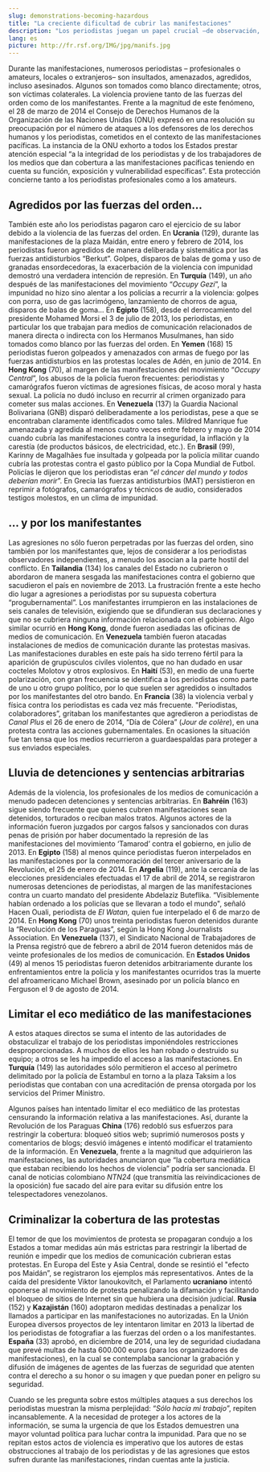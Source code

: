 ```yaml
---
slug: demonstrations-becoming-hazardous
title: "La creciente dificultad de cubrir las manifestaciones"
description: "Los periodistas juegan un papel crucial –de observación, testimonio e información– en las manifestaciones, que por esencia son de interés público. Inscribiéndose en la línea de 2013, el año 2014 estuvo marcado por una intensificación de la violencia contra los actores de la información que cubrieron este tipo de acontecimientos."
lang: es
picture: http://fr.rsf.org/IMG/jpg/manifs.jpg
---
```


Durante las manifestaciones, numerosos periodistas – profesionales o amateurs, locales o extranjeros– son insultados, amenazados, agredidos, incluso asesinados. Algunos son tomados como blanco directamente; otros, son víctimas colaterales. La violencia proviene tanto de las fuerzas del orden como de los manifestantes. Frente a la magnitud de este fenómeno, el 28 de marzo de 2014 el Consejo de Derechos Humanos de la Organización de las Naciones Unidas (ONU) expresó en una resolución su preocupación por el número de ataques a los defensores de los derechos humanos y los periodistas, cometidos en el contexto de las manifestaciones pacíficas. La instancia de la ONU exhorto a todos los Estados prestar atención especial “a la integridad de los periodistas y de los trabajadores de los medios que dan cobertura a las manifestaciones pacíficas teniendo en cuenta su función, exposición y vulnerabilidad específicas”. Esta protección concierne tanto a los periodistas profesionales como a los amateurs.

## Agredidos por las fuerzas del orden…

También este año los periodistas pagaron caro el ejercicio de su labor debido a la violencia de las fuerzas del orden. En **Ucrania** (129), durante las manifestaciones de la plaza Maidán, entre enero y febrero de 2014, los periodistas fueron agredidos de manera deliberada y sistemática por las fuerzas antidisturbios “Berkut”. Golpes, disparos de balas de goma y uso de granadas ensordecedoras, la exacerbación de la violencia con impunidad demostró una verdadera intención de represión. En **Turquía** (149), un año después de las manifestaciones del movimiento “_Occupy Gezi_”, la impunidad no hizo sino alentar a los policías a recurrir a la violencia: golpes con porra, uso de gas lacrimógeno, lanzamiento de chorros de agua, disparos de balas de goma… En **Egipto** (158), desde el derrocamiento del presidente Mohamed Morsi el 3 de julio de 2013, los periodistas, en particular los que trabajan para medios de comunicación relacionados de manera directa o indirecta con los Hermanos Musulmanes, han sido tomados como blanco por las fuerzas del orden. En **Yemen** (168) 15 periodistas fueron golpeados y amenazados con armas de fuego por las fuerzas antidisturbios en las protestas locales de Adén, en junio de 2014. En **Hong Kong** (70), al margen de las manifestaciones del movimiento “_Occupy Central_”, los abusos de la policía fueron frecuentes: periodistas y camarógrafos fueron víctimas de agresiones físicas, de acoso moral y hasta sexual. La policía no dudó incluso en recurrir al crimen organizado para cometer sus malas acciones. En **Venezuela** (137) la Guardia Nacional Bolivariana (GNB) disparó deliberadamente a los periodistas, pese a que se encontraban claramente identificados como tales. Mildred Manrique fue amenazada y agredida al menos cuatro veces entre febrero y mayo de 2014 cuando cubría las manifestaciones contra la inseguridad, la inflación y la carestía (de productos básicos, de electricidad, etc.). En **Brasil** (99), Karinny de Magalhães fue insultada y golpeada por la policía militar cuando cubría las protestas contra el gasto público por la Copa Mundial de Futbol. Policías le dijeron que los periodistas eran “_el cáncer del mundo y todos deberían morir_”. En Grecia las fuerzas antidisturbios (MAT) persistieron en reprimir a fotógrafos, camarógrafos y técnicos de audio, considerados testigos molestos, en un clima de impunidad.

## … y por los manifestantes 

Las agresiones no sólo fueron perpetradas por las fuerzas del orden, sino también por los manifestantes que, lejos de considerar a los periodistas observadores independientes, a menudo los asocian a la parte hostil del conflicto. En **Tailandia** (134) los canales del Estado no cubrieron o abordaron de manera sesgada las manifestaciones contra el gobierno que sacudieron el país en noviembre de 2013. La frustración frente a este hecho dio lugar a agresiones a periodistas por su supuesta cobertura “progubernamental”. Los manifestantes irrumpieron en las instalaciones de seis canales de televisión, exigiendo que se difundieran sus declaraciones y que no se cubriera ninguna información relacionada con el gobierno. Algo similar ocurrió en **Hong Kong**, donde fueron asediadas las oficinas de medios de comunicación. En **Venezuela** también fueron atacadas instalaciones de medios de comunicación durante las protestas masivas. Las manifestaciones durables en este país ha sido terreno fértil para la aparición de grupúsculos civiles violentos, que no han dudado en usar cocteles Molotov y otros explosivos. En **Haití** (53), en medio de una fuerte polarización, con gran frecuencia se identifica a los periodistas como parte de uno u otro grupo político, por lo que suelen ser agredidos o insultados por los manifestantes del otro bando. En **Francia** (38) la violencia verbal y física contra los periodistas es cada vez más frecuente. "Periodistas, colaboradores”, gritaban los manifestantes que agredieron a periodistas de _Canal Plus_ el 26 de enero de 2014, “Día de Cólera” (_Jour de colère_), en una protesta contra las acciones gubernamentales. En ocasiones la situación fue tan tensa que los medios recurrieron a guardaespaldas para proteger a sus enviados especiales.

## Lluvia de detenciones y sentencias arbitrarias

Además de la violencia, los profesionales de los medios de comunicación a menudo padecen detenciones y sentencias arbitrarias. En **Bahréin** (163) sigue siendo frecuente que quienes cubren manifestaciones sean detenidos, torturados o reciban malos tratos. Algunos actores de la información fueron juzgados por cargos falsos y sancionados con duras penas de prisión por haber documentado la represión de las manifestaciones del movimiento ‘Tamarod’ contra el gobierno, en julio de 2013. En **Egipto** (158) al menos quince periodistas fueron interpelados en las manifestaciones por la conmemoración del tercer aniversario de la Revolución, el 25 de enero de 2014. En **Argelia** (119), ante la cercanía de las elecciones presidenciales efectuadas el 17 de abril de 2014, se registraron numerosas detenciones de periodistas, al margen de las manifestaciones contra un cuarto mandato del presidente Abdelaziz Buteflika. “Visiblemente habían ordenado a los policías que se llevaran a todo el mundo", señaló Hacen Ouali, periodista de _El Watan,_ quien fue interpelado el 6 de marzo de 2014. En **Hong Kong** (70) unos treinta periodistas fueron detenidos durante la “Revolución de los Paraguas”, según la Hong Kong Journalists Association. En **Venezuela** (137), el Sindicato Nacional de Trabajadores de la Prensa registró que de febrero a abril de 2014 fueron detenidos más de veinte profesionales de los medios de comunicación. En **Estados Unidos** (49) al menos 15 periodistas fueron detenidos arbitrariamente durante los enfrentamientos entre la policía y los manifestantes ocurridos tras la muerte del afroamericano Michael Brown, asesinado por un policía blanco en Ferguson el 9 de agosto de 2014. 

## Limitar el eco mediático de las manifestaciones

A estos ataques directos se suma el intento de las autoridades de obstaculizar el trabajo de los periodistas imponiéndoles restricciones desproporcionadas. A muchos de ellos les han robado o destruido su equipo; a otros se les ha impedido el acceso a las manifestaciones. En **Turquía** (149) las autoridades sólo permitieron el acceso al perímetro delimitado por la policía de Estambul en torno a la plaza Taksim a los periodistas que contaban con una acreditación de prensa otorgada por los servicios del Primer Ministro. 

Algunos países han intentado limitar el eco mediático de las protestas censurando la información relativa a las manifestaciones. Así, durante la Revolución de los Paraguas **China** (176) redobló sus esfuerzos para restringir la cobertura: bloqueó sitios web; suprimió numerosos posts y comentarios de blogs; desvió imágenes e intentó modificar el tratamiento de la información. En **Venezuela**, frente a la magnitud que adquirieron las manifestaciones, las autoridades anunciaron que “la cobertura mediática que estaban recibiendo los hechos de violencia” podría ser sancionada. El canal de noticias colombiano _NTN24_ (que transmitía las reivindicaciones de la oposición) fue sacado del aire para evitar su difusión entre los telespectadores venezolanos. 

## Criminalizar la cobertura de las protestas

El temor de que los movimientos de protesta se propagaran condujo a los Estados a tomar medidas aún más estrictas para restringir la libertad de reunión e impedir que los medios de comunicación cubrieran estas protestas. En Europa del Este y Asia Central, donde se resintió el "efecto pos Maidán”, se registraron los ejemplos más representativos. Antes de la caída del presidente Viktor Ianoukovitch, el Parlamento **ucraniano** intentó oponerse al movimiento de protesta penalizando la difamación y facilitando el bloqueo de sitios de Internet sin que hubiera una decisión judicial. **Rusia** (152) y **Kazajistán** (160) adoptaron medidas destinadas a penalizar los llamados a participar en las manifestaciones no autorizadas. En la Unión Europea diversos proyectos de ley intentaron limitar en 2013 la libertad de los periodistas de fotografiar a las fuerzas del orden o a los manifestantes. **España** (33) aprobó, en diciembre de 2014, una ley de seguridad ciudadana que prevé multas de hasta 600.000 euros (para los organizadores de manifestaciones), en la cual se contemplaba sancionar la grabación y difusión de imágenes de agentes de las fuerzas de seguridad que atenten contra el derecho a su honor o su imagen y que puedan poner en peligro su seguridad.

Cuando se les pregunta sobre estos múltiples ataques a sus derechos los periodistas muestran la misma perplejidad: “_Sólo hacía mi trabajo_”, repiten incansablemente. A la necesidad de proteger a los actores de la información, se suma la urgencia de que los Estados demuestren una mayor voluntad política para luchar contra la impunidad. Para que no se repitan estos actos de violencia es imperativo que los autores de estas obstrucciones al trabajo de los periodistas y de las agresiones que estos sufren durante las manifestaciones, rindan cuentas ante la justicia.